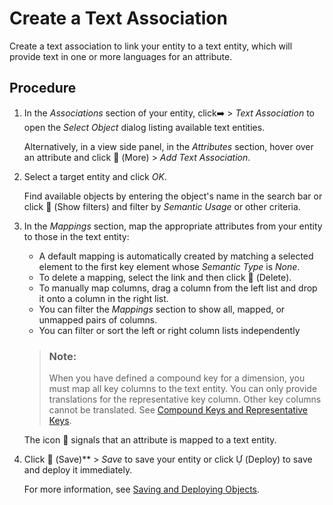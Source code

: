 <!-- loio414df15a2e65402f9e133d89b343eb2e -->

<link rel="stylesheet" type="text/css" href="../css/sap-icons.css"/>

# Create a Text Association

Create a text association to link your entity to a text entity, which will provide text in one or more languages for an attribute.



## Procedure

1.  In the *Associations* section of your entity, click:arrow_right: \> *Text Association* to open the *Select Object* dialog listing available text entities.

    Alternatively, in a view side panel, in the *Attributes* section, hover over an attribute and click <span class="FPA-icons-V3"></span> \(More\) \> *Add Text Association*.

2.  Select a target entity and click *OK*.

    Find available objects by entering the object's name in the search bar or click <span class="FPA-icons-V3"></span> \(Show filters\) and filter by *Semantic Usage* or other criteria.

3.  In the *Mappings* section, map the appropriate attributes from your entity to those in the text entity:

    -   A default mapping is automatically created by matching a selected element to the first key element whose *Semantic Type* is *None*.
    -   To delete a mapping, select the link and then click <span class="FPA-icons-V3"></span> \(Delete\).
    -   To manually map columns, drag a column from the left list and drop it onto a column in the right list.
    -   You can filter the *Mappings* section to show all, mapped, or unmapped pairs of columns.
    -   You can filter or sort the left or right column lists independently

    > ### Note:  
    > When you have defined a compound key for a dimension, you must map all key columns to the text entity. You can only provide translations for the representative key column. Other key columns cannot be translated. See [Compound Keys and Representative Keys](set-key-columns-to-uniquely-identify-records-d9ef2c9.md#loiod9ef2c91f6d647e584bad51999e441cd__section_compound_keys).

    The icon <span class="FPA-icons-V3"></span> signals that an attribute is mapped to a text entity.

4.  Click <span class="FPA-icons-V3"></span> \(Save\)** \> *Save* to save your entity or click <span class="SAP-icons-V5"></span> \(Deploy\) to save and deploy it immediately.

    For more information, see [Saving and Deploying Objects](../saving-and-deploying-objects-7c0b560.md).


